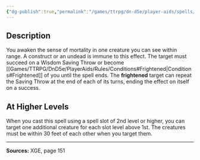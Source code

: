```yaml
---
{"dg-publish":true,"permalink":"/games/ttrpg/dn-d5e/player-aids/spells/level-1/cause-fear/","tags":["ttrpg/dnd/5e","verbal","concentration","debuff","spell"],"noteIcon":""}
---
```



## Description
You awaken the sense of mortality in one creature you can see within range.
A construct or an undead is immune to this effect.
The target must succeed on a Wisdom Saving Throw or become [[Games/TTRPG/DnD5e/PlayerAids/Rules/Conditions#Frightened\|Conditions#Frightened]] of you until the spell ends.
The **frightened** target can repeat the Saving Throw at the end of each of its turns, ending the effect on itself on a success.

## At Higher Levels
When you cast this spell using a spell slot of 2nd level or higher, you can target one additional creature for each slot level above 1st.
The creatures must be within 30 feet of each other when you target them.

---

**Sources:** XGE, page 151
